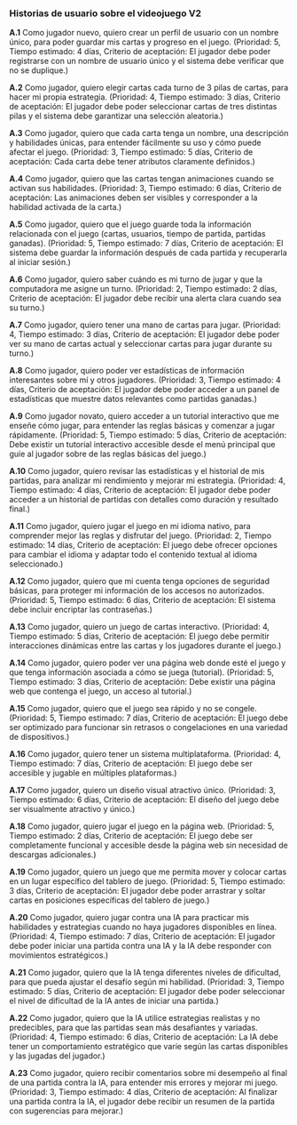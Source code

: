 
### Historias de usuario sobre el videojuego V2

**A.1** Como jugador nuevo, quiero crear un perfil de usuario con un nombre único, para poder guardar mis cartas y progreso en el juego. (Prioridad: 5, Tiempo estimado: 4 días, Criterio de aceptación: El jugador debe poder registrarse con un nombre de usuario único y el sistema debe verificar que no se duplique.)

**A.2** Como jugador, quiero elegir cartas cada turno de 3 pilas de cartas, para hacer mi propia estrategia. (Prioridad: 4, Tiempo estimado: 3 días, Criterio de aceptación: El jugador debe poder seleccionar cartas de tres distintas pilas y el sistema debe garantizar una selección aleatoria.)

**A.3** Como jugador, quiero que cada carta tenga un nombre, una descripción y habilidades únicas, para entender fácilmente su uso y cómo puede afectar el juego. (Prioridad: 3, Tiempo estimado: 5 días, Criterio de aceptación: Cada carta debe tener atributos claramente definidos.)

**A.4** Como jugador, quiero que las cartas tengan animaciones cuando se activan sus habilidades. (Prioridad: 3, Tiempo estimado: 6 días, Criterio de aceptación: Las animaciones deben ser visibles y corresponder a la habilidad activada de la carta.)

**A.5** Como jugador, quiero que el juego guarde toda la información relacionada con el juego (cartas, usuarios, tiempo de partida, partidas ganadas). (Prioridad: 5, Tiempo estimado: 7 días, Criterio de aceptación: El sistema debe guardar la información después de cada partida y recuperarla al iniciar sesión.)

**A.6** Como jugador, quiero saber cuándo es mi turno de jugar y que la computadora me asigne un turno. (Prioridad: 2, Tiempo estimado: 2 días, Criterio de aceptación: El jugador debe recibir una alerta clara cuando sea su turno.)

**A.7** Como jugador, quiero tener una mano de cartas para jugar. (Prioridad: 4, Tiempo estimado: 3 días, Criterio de aceptación: El jugador debe poder ver su mano de cartas actual y seleccionar cartas para jugar durante su turno.)

**A.8** Como jugador, quiero poder ver estadísticas de información interesantes sobre mí y otros jugadores. (Prioridad: 3, Tiempo estimado: 4 días, Criterio de aceptación: El jugador debe poder acceder a un panel de estadísticas que muestre datos relevantes como partidas ganadas.)

**A.9** Como jugador novato, quiero acceder a un tutorial interactivo que me enseñe cómo jugar, para entender las reglas básicas y comenzar a jugar rápidamente. (Prioridad: 5, Tiempo estimado: 5 días, Criterio de aceptación: Debe existir un tutorial interactivo accesible desde el menú principal que guíe al jugador sobre de las reglas básicas del juego.)

**A.10** Como jugador, quiero revisar las estadísticas y el historial de mis partidas, para analizar mi rendimiento y mejorar mi estrategia. (Prioridad: 4, Tiempo estimado: 4 días, Criterio de aceptación: El jugador debe poder acceder a un historial de partidas con detalles como duración y resultado final.)

**A.11** Como jugador, quiero jugar el juego en mi idioma nativo, para comprender mejor las reglas y disfrutar del juego. (Prioridad: 2, Tiempo estimado: 14 días, Criterio de aceptación: El juego debe ofrecer opciones para cambiar el idioma y adaptar todo el contenido textual al idioma seleccionado.)

**A.12** Como jugador, quiero que mi cuenta tenga opciones de seguridad básicas, para proteger mi información de los accesos no autorizados. (Prioridad: 5, Tiempo estimado: 6 días, Criterio de aceptación: El sistema debe incluir encriptar las contraseñas.)

**A.13** Como jugador, quiero un juego de cartas interactivo. (Prioridad: 4, Tiempo estimado: 5 días, Criterio de aceptación: El juego debe permitir interacciones dinámicas entre las cartas y los jugadores durante el juego.)

**A.14** Como jugador, quiero poder ver una página web donde esté el juego y que tenga información asociada a cómo se juega (tutorial). (Prioridad: 5, Tiempo estimado: 3 días, Criterio de aceptación: Debe existir una página web que contenga el juego, un acceso al tutorial.)

**A.15** Como jugador, quiero que el juego sea rápido y no se congele. (Prioridad: 5, Tiempo estimado: 7 días, Criterio de aceptación: El juego debe ser optimizado para funcionar sin retrasos o congelaciones en una variedad de dispositivos.)

**A.16** Como jugador, quiero tener un sistema multiplataforma. (Prioridad: 4, Tiempo estimado: 7 días, Criterio de aceptación: El juego debe ser accesible y jugable en múltiples plataformas.)

**A.17** Como jugador, quiero un diseño visual atractivo único. (Prioridad: 3, Tiempo estimado: 6 días, Criterio de aceptación: El diseño del juego debe ser visualmente atractivo y único.)

**A.18** Como jugador, quiero jugar el juego en la página web. (Prioridad: 5, Tiempo estimado: 2 días, Criterio de aceptación: El juego debe ser completamente funcional y accesible desde la página web sin necesidad de descargas adicionales.)

**A.19** Como jugador, quiero un juego que me permita mover y colocar cartas en un lugar específico del tablero de juego. (Prioridad: 5, Tiempo estimado: 3 días, Criterio de aceptación: El jugador debe poder arrastrar y soltar cartas en posiciones específicas del tablero de juego.)

**A.20** Como jugador, quiero jugar contra una IA para practicar mis habilidades y estrategias cuando no haya jugadores disponibles en línea. (Prioridad: 4, Tiempo estimado: 7 días, Criterio de aceptación: El jugador debe poder iniciar una partida contra una IA y la IA debe responder con movimientos estratégicos.)

**A.21** Como jugador, quiero que la IA tenga diferentes niveles de dificultad, para que pueda ajustar el desafío según mi habilidad. (Prioridad: 3, Tiempo estimado: 5 días, Criterio de aceptación: El jugador debe poder seleccionar el nivel de dificultad de la IA antes de iniciar una partida.)

**A.22** Como jugador, quiero que la IA utilice estrategias realistas y no predecibles, para que las partidas sean más desafiantes y variadas. (Prioridad: 4, Tiempo estimado: 6 días, Criterio de aceptación: La IA debe tener un comportamiento estratégico que varíe según las cartas disponibles y las jugadas del jugador.)

**A.23** Como jugador, quiero recibir comentarios sobre mi desempeño al final de una partida contra la IA, para entender mis errores y mejorar mi juego. (Prioridad: 3, Tiempo estimado: 4 días, Criterio de aceptación: Al finalizar una partida contra la IA, el jugador debe recibir un resumen de la partida con sugerencias para mejorar.)
